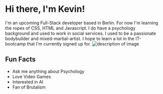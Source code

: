 # Hi there, I'm Kevin!
I'm an upcoming Full-Stack developer based in Berlin. For now I'm learning the ropes of CSS, HTML and Javascript. I do have a psychology background and used to work in social services. I used to be a passionate bodybuilder and mixed-martial-artist. I hope to learn a lot in the IT-bootcamp that I'm currently signed up for.
![description of image](.ian-chen-nEG_OQ7sVH4-unsplash.jpg)
## Fun Facts
- Ask me anything about Psychology
- Love Video Games
- Interested in AI
- Fan of Brutalism
